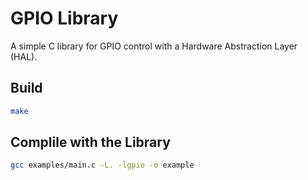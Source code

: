 # GPIO Library

A simple C library for GPIO control with a Hardware Abstraction Layer (HAL).

## Build
```sh
make
```
## Complile with the Library
```sh
gcc examples/main.c -L. -lgpio -o example
```

